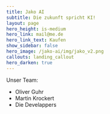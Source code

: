 ```yaml
---
title: Jako AI
subtitle: Die zukunft spricht KI!
layout: page
hero_height: is-medium
hero_link: mail@me.de
hero_link_text: Kaufen
show_sidebar: false
hero_image: /jako-ai/img/jako_v2.png
callouts: landing_callout
hero_darken: true
---
```




Unser Team:

* Oliver Guhr
* Martin Krockert
* Die Develappers
